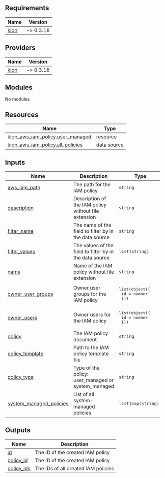 <!-- BEGIN_TF_DOCS -->
## Requirements

| Name | Version |
|------|---------|
| <a name="requirement_kion"></a> [kion](#requirement\_kion) | ~> 0.3.18 |

## Providers

| Name | Version |
|------|---------|
| <a name="provider_kion"></a> [kion](#provider\_kion) | ~> 0.3.18 |

## Modules

No modules.

## Resources

| Name | Type |
|------|------|
| [kion_aws_iam_policy.user_managed](https://registry.terraform.io/providers/kionsoftware/kion/latest/docs/resources/aws_iam_policy) | resource |
| [kion_aws_iam_policy.all_policies](https://registry.terraform.io/providers/kionsoftware/kion/latest/docs/data-sources/aws_iam_policy) | data source |

## Inputs

| Name | Description | Type | Default | Required |
|------|-------------|------|---------|:--------:|
| <a name="input_aws_iam_path"></a> [aws\_iam\_path](#input\_aws\_iam\_path) | The path for the IAM policy | `string` | `null` | no |
| <a name="input_description"></a> [description](#input\_description) | Description of the IAM policy without file extension | `string` | `null` | no |
| <a name="input_filter_name"></a> [filter\_name](#input\_filter\_name) | The name of the field to filter by in the data source | `string` | `null` | no |
| <a name="input_filter_values"></a> [filter\_values](#input\_filter\_values) | The values of the field to filter by in the data source | `list(string)` | `[]` | no |
| <a name="input_name"></a> [name](#input\_name) | Name of the IAM policy without file extension | `string` | n/a | yes |
| <a name="input_owner_user_groups"></a> [owner\_user\_groups](#input\_owner\_user\_groups) | Owner user groups for the IAM policy | <pre>list(object({<br>    id = number<br>  }))</pre> | `[]` | no |
| <a name="input_owner_users"></a> [owner\_users](#input\_owner\_users) | Owner users for the IAM policy | <pre>list(object({<br>    id = number<br>  }))</pre> | `[]` | no |
| <a name="input_policy"></a> [policy](#input\_policy) | The IAM policy document | `string` | `null` | no |
| <a name="input_policy_template"></a> [policy\_template](#input\_policy\_template) | Path to the IAM policy template file | `string` | `null` | no |
| <a name="input_policy_type"></a> [policy\_type](#input\_policy\_type) | Type of the policy: user\_managed or system\_managed | `string` | `"user_managed"` | no |
| <a name="input_system_managed_policies"></a> [system\_managed\_policies](#input\_system\_managed\_policies) | List of all system-managed policies | `list(map(string))` | `[]` | no |

## Outputs

| Name | Description |
|------|-------------|
| <a name="output_id"></a> [id](#output\_id) | The ID of the created IAM policy |
| <a name="output_policy_id"></a> [policy\_id](#output\_policy\_id) | The ID of the created IAM policy |
| <a name="output_policy_ids"></a> [policy\_ids](#output\_policy\_ids) | The IDs of all created IAM policies |
<!-- END_TF_DOCS -->